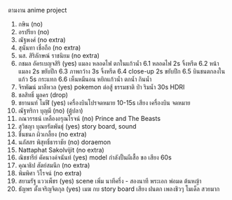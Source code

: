 ตามงาน anime project
1. กษิน (no)
2. อรปรียา (no)
3. ณัฐพงศ์ (no extra)
4. สุนันทา เชื่อถือ (no extra)
5. นส. สิริลักษณ์ ราชนิยม (no extra)
6. กชมล อัครเบญจสิริ (yes)
  แมลง หลอดไฟ ตกในแก้วน้ำ 
  6.1 หลอดไฟ 2s จิ้งหรีด
  6.2 หน้าแมลง 2s ขยับปีก
  6.3 ภาพกว้าง 3s จิ้งหรีด
  6.4 close-up 2s ขยับปีก
  6.5 บินชนตกลงในแก้ว 5s กระแทก
  6.6 เห็นหมีนอน หยิกแก้วน้ำ ตกน้ำ กินน้ำ
7. จิรพัฒน์ มาลีหวล (yes)
  pokemon
  ต่อสู้
  ธรรมชาติ ป่า ริมน้ำ
  30s
  HDRI
9. ชลสิทธิ์ มูลคร (drop)
10.  ชยานนท์ โมฬี (yes)
     เครื่องบินโปรจดหมาย
     10-15s
     เสียง เครื่องบิน จดหมาย
12.  ณัฐฑริกา บุญมี (no) (ตู้ปลา)
13. กณวรรธน์ เหลืองอรุณโรจน์ (no) Prince and The Beasts
14. สุวิชญา บุณยรัตพันธุ์ (yes) 
    story board, sound
15. ชื่นชนก ผิวเกลี้ยง (no extra)
16. นภัสสร พิสุทธิ์ธาราชัย (no) doraemon
17. Nattaphat Sakolvijit (no extra)
18. ณิชชารีย์ คัคนางค์จนันท์ (yes)
    model กำลังปั้นผีเสื้อ
    ขอ เสียง
    60s
20. คุณาธิป สัตย์สมนึก (no extra)
21. พิมพิศา วิโรจน์ (no extra)
22. สยามรัฐ แววเพ็ชร (yes)
  scene เพิ่ม
  นาทีครึ่ง - สองนาที
  พระเอก พ่อมด
  ต้นหญ้า
24. ธัญพร ตั้งเจริญจิตกุล (yes)
  เมฆ
  กบ
  story board
  เสียง ฝนตก เพลงชิวๆ
  โมเด็ล สวยมาก
  

